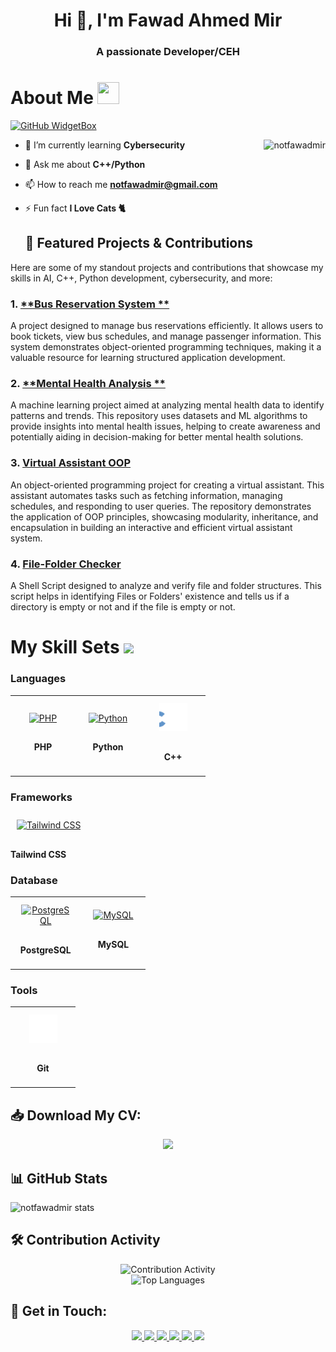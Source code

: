
<h1 align="center">Hi 👋, I'm Fawad Ahmed Mir</h1>
<h3 align="center">A passionate Developer/CEH</h3>


<h1>
 About Me 
<a href="#--about-me--">
    <img src = "https://raw.githubusercontent.com/HighAmbition211/HighAmbition211/auxiliary/others/star.gif" width = 35px height = 35px>
</a>
</h1>

[![GitHub WidgetBox](https://github-widgetbox.vercel.app/api/profile?username=notfawadmir&data=followers,repositories,stars,commits&theme=dark)](https://www.linkedin.com/in/fawad-ahmed-mir-9621762ba/)


                                               
- 🌱 I’m currently learning **Cybersecurity**    <img align="right" length="50px" src="https://i.gifer.com/origin/84/84d79f587caeee69caf306386ec3527d_w200.gif" alt="notfawadmir" >

- 💬 Ask me about **C++/Python**

- 📫 How to reach me **notfawadmir@gmail.com**

- ⚡ Fun fact **I Love Cats 🐈**

  ## 💼 Featured Projects & Contributions

Here are some of my standout projects and contributions that showcase my skills in AI, C++, Python development, cybersecurity, and more:

### 1. [**Bus Reservation System **](https://github.com/notfawadmir/Bus-Reservation-System) 
A project designed to manage bus reservations efficiently. It allows users to book tickets, view bus schedules, and manage passenger information. This system demonstrates object-oriented programming techniques, making it a valuable resource for learning structured application development.



### 2. [**Mental Health Analysis **](https://github.com/notfawadmir/ML-Mental-Health-Analysis)
A machine learning project aimed at analyzing mental health data to identify patterns and trends. This repository uses datasets and ML algorithms to provide insights into mental health issues, helping to create awareness and potentially aiding in decision-making for better mental health solutions.

 

### 3. [**Virtual Assistant OOP**](https://github.com/notfawadmir/OOP-Virtual-Assistant)
An object-oriented programming project for creating a virtual assistant. This assistant automates tasks such as fetching information, managing schedules, and responding to user queries. The repository demonstrates the application of OOP principles, showcasing modularity, inheritance, and encapsulation in building an interactive and efficient virtual assistant system.

 

### 4. [**File-Folder Checker**](https://github.com/notfawadmir/File-Folder-Checker)
A Shell Script designed to analyze and verify file and folder structures. This script helps in identifying Files or Folders' existence and tells us if a directory is empty or not and if the file is empty or not.




<h1> My Skill Sets <a href="#-my-skill-sets--"><img src = "https://raw.githubusercontent.com/HighAmbition211/HighAmbition211/auxiliary/others/skill.gif" width = 32px></a> </h1>

### Languages
<table>
   
  <td align="center" width="90">
        <a href="https://www.php.net/" target="_blank"><img alt="PHP" width="45" height="45" style="padding:10px;" src="https://raw.githubusercontent.com/HighAmbition211/HighAmbition211/auxiliary/languages/php.svg" /></a>
        <br><h4>PHP</h4>
    </td>
    <td align="center" width="90">
        <a href="https://www.python.org/" target="_blank"><img alt="Python" width="45" height="45" style="padding:10px;" src="https://raw.githubusercontent.com/HighAmbition211/HighAmbition211/auxiliary/languages/python.svg" /></a>
        <br><h4>Python</h4>
    </td>
    <td align="center" width="90">
        <a href="https://isocpp.org/" target="_blank"><img alt="C++" width="45" height="45" style="padding:10px;" src="https://raw.githubusercontent.com/HighAmbition211/HighAmbition211/auxiliary/languages/c++.svg" /></a>
        <br><h4>C++</h4>
    </td>
</table>



### Frameworks
<td align="center" width="90">
        <a href="https://tailwindcss.com/" target="_blank"><img alt="Tailwind CSS" width="45" height="45" style="padding:10px;" src="https://raw.githubusercontent.com/HighAmbition211/HighAmbition211/auxiliary/frameworks/tailwindcss.svg" /></a>
        <br><h4>Tailwind CSS</h4>

</table>

### Database
<table>
    <td align="center" width="90">
        <a href="https://www.postgresql.org/" target="_blank"><img alt="PostgreSQL" width="45" height="45" style="padding:10px;" src="https://raw.githubusercontent.com/HighAmbition211/HighAmbition211/auxiliary/databases/postgres.svg" /></a>
        <br><h4>PostgreSQL</h4>
    </td>
    <td align="center" width="90">
        <a href="https://www.mysql.com/" target="_blank"><img alt="MySQL" width="45" height="45" style="padding:10px;" src="https://raw.githubusercontent.com/HighAmbition211/HighAmbition211/auxiliary/databases/mysql.svg" /></a>
        <br><h4>MySQL</h4>
    </td>
   

</table>

### Tools
<table>
    <td align="center" width="90">
        <a href="https://github.com/" target="_blank"><img alt="Git" width="45" height="45" style="padding:10px;" src="https://raw.githubusercontent.com/HighAmbition211/HighAmbition211/auxiliary/tools/Github.svg" /></a>
        <br><h4>Git</h4>
    </td>

</table>

## 📥 Download My CV:

<div align="center">
  <a href="CV.pdf" download="CV.pdf">
    <img src="https://img.shields.io/badge/Download%20CV-Click%20Here-brightgreen?style=for-the-badge&logo=github">
  </a>
</div>
 
## 📊 GitHub Stats

   <img width="400" height="200" src="https://github-readme-stats.vercel.app/api?username=notfawadmir&count_private=true&show_icons=true&theme=radical&border_radius=10&background=1F2937&icon_color=3B82F6&title_color=10B981&text_color=9CA3AF" alt="notfawadmir stats"/>
</div>


## 🛠️ Contribution Activity

<div align="center">
    <img width="1000" height="200" src="https://github-profile-summary-cards.vercel.app/api/cards/profile-details?username=notfawadmir&theme=vue&background=1F2937" alt="Contribution Activity"/>
    <br/>
    <img width="400" height="300" src="https://github-readme-stats.vercel.app/api/top-langs?username=notfawadmir&show_icons=true&locale=en&layout=compact&theme=radical&border_radius=10&background=1F2937&title_color=10B981&text_color=9CA3AF" alt="Top Languages"/>
</div>


## 🤝 Get in Touch:

<div align="center">
  <a href="https://www.linkedin.com/in/fawad-ahmed-mir-9621762ba">
    <img src="https://img.shields.io/badge/LinkedIn-Connect%20with%20me-blue?style=for-the-badge&logo=linkedin">
  </a>
  <a href="goto:notfawadmir@gmail.com">
    <img src="https://img.shields.io/badge/Email-Send%20Me%20an%20Email-red?style=for-the-badge&logo=gmail">
  </a>
  <a href="https://www.kaggle.com/fawadmir">
    <img src="https://img.shields.io/badge/Kaggle-Check%20my%20Profile-green?style=for-the-badge&logo=kaggle">
  </a>
  <a href="https://https://www.facebook.com/fawad.tasneemmir">
    <img src="https://img.shields.io/badge/Facebook-Follow%20me%20on%20Facebook-3b5998?style=for-the-badge&logo=facebook">
  </a>
  <a href="https://wa.me/923065297526">
    <img src="https://img.shields.io/badge/WhatsApp-Chat%20with%20me-25D366?style=for-the-badge&logo=whatsapp">
  </a>

 
  <a href="https://instagram.com/eagnibal">
    <img src="https://img.shields.io/badge/Instagram-Follow%20me%20on%20Instagram-pink?style=for-the-badge&logo=instagram">
  </a>
</div>

